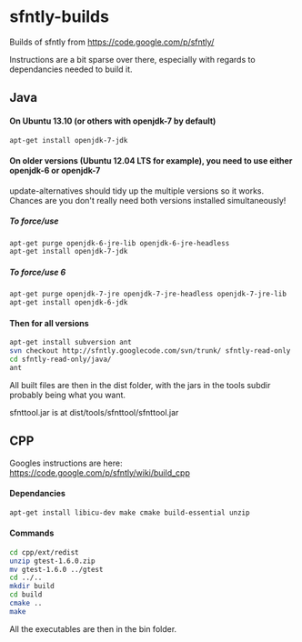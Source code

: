 sfntly-builds
=============

Builds of sfntly from https://code.google.com/p/sfntly/

Instructions are a bit sparse over there, especially with regards to dependancies needed to build it.

Java
------

#### On Ubuntu 13.10 (or others with openjdk-7 by default)
```bash
apt-get install openjdk-7-jdk
```

#### On older versions (Ubuntu 12.04 LTS for example), you need to use either openjdk-6 or openjdk-7

update-alternatives should tidy up the multiple versions so it works. Chances are you don't really need both versions installed simultaneously!

##### To force/use 
```bash
apt-get purge openjdk-6-jre-lib openjdk-6-jre-headless
apt-get install openjdk-7-jdk
```

##### To force/use 6
```bash
apt-get purge openjdk-7-jre openjdk-7-jre-headless openjdk-7-jre-lib
apt-get install openjdk-6-jdk
```

#### Then for all versions
```bash
apt-get install subversion ant
svn checkout http://sfntly.googlecode.com/svn/trunk/ sfntly-read-only
cd sfntly-read-only/java/
ant
```

All built files are then in the dist folder, with the jars in the tools subdir probably being what you want.

sfnttool.jar is at dist/tools/sfnttool/sfnttool.jar

CPP
------
Googles instructions are here: https://code.google.com/p/sfntly/wiki/build_cpp

#### Dependancies
```bash
apt-get install libicu-dev make cmake build-essential unzip
```

#### Commands
```bash
cd cpp/ext/redist
unzip gtest-1.6.0.zip
mv gtest-1.6.0 ../gtest
cd ../..
mkdir build
cd build
cmake ..
make
```

All the executables are then in the bin folder.
